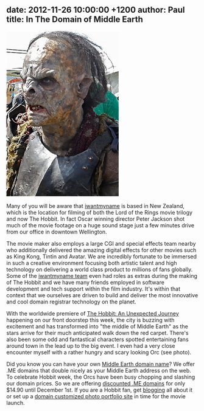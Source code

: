 date: 2012-11-26 10:00:00 +1200
author: Paul
title: In The Domain of Middle Earth
----

![orc3.jpg](/media/2012-11-26-orc3.jpg)

Many of you will be aware that [iwantmyname](https://iwantmyname.com/) is based in New Zealand, which is the location for filming of both the Lord of the Rings movie trilogy and now The Hobbit. In fact Oscar winning director Peter Jackson shot much of the movie footage on a huge sound stage just a few minutes drive from our office in downtown Wellington. 

The movie maker also employs a large CGI and special effects team nearby who additionally delivered the amazing digital effects for other movies such as King Kong, Tintin and Avatar. We are incredibly fortunate to be immersed in such a creative environment focusing both artistic talent and high technology on delivering a world class product to millions of fans globally. Some of the [iwantmyname team](https://iwantmyname.com/about)
 even had roles as extras during the making of The Hobbit and we have 
many friends employed in software development and tech support within 
the film industry. It's within that context that we ourselves are driven to build and deliver the most innovative and cool domain registrar technology on the planet. 

With the worldwide premiere of [The Hobbit: An Unexpected Journey](http://www.thehobbit.com/) happening on our front doorstep this week, the city is buzzing with excitement and has transformed into "the middle of Middle Earth" as the stars arrive for their much anticipated walk down the red carpet. There's also been some odd and fantastical characters spotted entertaining fans around town in the lead up to the big event. I even had a very close encounter myself with a rather hungry and scary looking Orc (see photo).

Did you know you can have your own [Middle Earth domain name](https://iwantmyname.com/domains/me-montenegrean-domain-name-registration-for-montenegro)? We offer .ME domains that double nicely as your Middle Earth address on the web. To celebrate Hobbit week, the Orcs have been busy chopping and slashing our domain prices. So we are offering [discounted .ME domains](https://iwantmyname.com/domains/me-montenegrean-domain-name-registration-for-montenegro) for only $14.90 until December 1st. If you are a Hobbit fan, get [blogging](https://iwantmyname.com/services/blog-hosting/) all about it or set up a [domain customized photo portfolio site](https://iwantmyname.com/services/portfolio-hosting/) in time for the movie launch.
